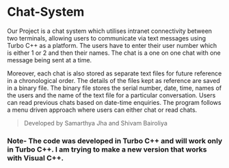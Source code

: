 # Chat-System
Our Project is a chat system which utilises intranet connectivity between two terminals, allowing users to communicate via text messages using Turbo C++ as a platform. The users have to enter their user number which is either 1 or 2 and then their names. The chat is a one on one chat with one message being sent at a time.

Moreover, each chat is also stored as separate text files for future reference in a chronological order. The details of the files kept as reference are saved in a binary file. The binary file stores the serial number, date, time, names of the users and the name of the text file for a particular conversation. Users can read previous chats based on date-time enquiries. The program follows a menu driven approach where users can either chat or read chats.

> Developed by Samarthya Jha and Shivam Bairoliya

### Note- The code was developed in Turbo C++ and will work only in Turbo C++. I am trying to make a new version that works with Visual C++.
